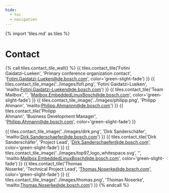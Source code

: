 ```yaml
---
hide:
  - toc
  - navigation
---
```


{% import 'tiles.md' as tiles %}

# Contact

{% call tiles.contact_tile_wall() %}
  {{ tiles.contact_tile('Fotini<br/>Gaidatzi-Lueken', 'Primary conference organization contact', 'Fotini.Gaidatzi-Lueken@de.bosch.com', color='green-slight-fade') }}
  {{ tiles.contact_tile_image('../images/fofi.png', 'Fotini Gaidatzi-Lueken', 'mailto:Fotini.Gaidatzi-Lueken@de.bosch.com') }}
  {{ tiles.contact_tile('Team<br/>Mailbox', '', 'Mailbox.EmbeddedLinuxBosch@de.bosch.com', color='green-slight-fade') }}
  {{ tiles.contact_tile_image('../images/philipp.png', 'Philipp Ahmann', 'mailto:Philipp.Ahmannn@de.bosch.com') }}
  {{ tiles.contact_tile('Philipp<br/>Ahmann', 'Business Development Manager', 'Philipp.Ahmann@de.bosch.com', color='green-slight-fade') }}
  
  {{ tiles.contact_tile_image('../images/dirk.png', 'Dirk Sanderschäfer', 'mailto:Dirk.Sanderschaefer@de.bosch.com') }}
  {{ tiles.contact_tile('Dirk<br/>Sanderschäfer', 'Project Lead', 'Dirk.Sanderschaefer@de.bosch.com', color='green-slight-fade') }}
  {{ tiles.contact_tile_image('../images/top97_logo_whitespace.svg', '', 'mailto:Mailbox.EmbeddedLinuxBosch@de.bosch.com', color='green-slight-fade') }}
  {{ tiles.contact_tile('Thomas<br/>Noserke', 'Technical Project Lead', 'Thomas.Noserke@de.bosch.com', color='green-slight-fade') }}
  {{ tiles.contact_tile_image('../images/thomas.png', 'Thomas Noserke', 'mailto:Thomas.Noserke@de.bosch.com') }}
{% endcall %}
